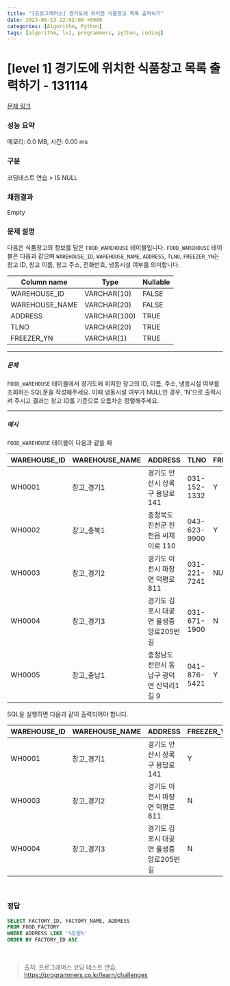 ```yaml
---
title: "[프로그래머스] 경기도에 위치한 식품창고 목록 출력하기"
date: 2023-06-13 22:02:00 +0900
categories: [Algorithm, Python]
tags: [algorithm, lv1, programmers, python, coding]
---
```


# [level 1] 경기도에 위치한 식품창고 목록 출력하기 - 131114

[문제 링크](https://school.programmers.co.kr/learn/courses/30/lessons/131114)

### 성능 요약

메모리: 0.0 MB, 시간: 0.00 ms

### 구분

코딩테스트 연습 > IS NULL

### 채점결과

Empty

### 문제 설명

<p>다음은 식품창고의 정보를 담은 <code>FOOD_WAREHOUSE</code> 테이블입니다. <code>FOOD_WAREHOUSE</code> 테이블은 다음과 같으며 <code>WAREHOUSE_ID</code>, <code>WAREHOUSE_NAME</code>, <code>ADDRESS</code>, <code>TLNO</code>, <code>FREEZER_YN</code>는 창고 ID, 창고 이름, 창고 주소, 전화번호, 냉동시설 여부를 의미합니다.</p>

| Column name    | Type         | Nullable |
|----------------|--------------|----------|
| WAREHOUSE_ID   | VARCHAR(10)  | FALSE    |
| WAREHOUSE_NAME | VARCHAR(20)  | FALSE    |
| ADDRESS        | VARCHAR(100) | TRUE     |
| TLNO           | VARCHAR(20)  | TRUE     |
| FREEZER_YN     | VARCHAR(1)   | TRUE     |

<hr>

<h5>문제</h5>

<p><code>FOOD_WAREHOUSE</code> 테이블에서 경기도에 위치한 창고의 ID, 이름, 주소, 냉동시설 여부를 조회하는 SQL문을 작성해주세요. 이때 냉동시설 여부가 NULL인 경우, 'N'으로 출력시켜 주시고 결과는 창고 ID를 기준으로 오름차순 정렬해주세요.</p>

<hr>

<h5>예시</h5>

<p><code>FOOD_WAREHOUSE</code> 테이블이 다음과 같을 때</p>

| WAREHOUSE_ID | WAREHOUSE_NAME | ADDRESS                  | TLNO         | FREEZER_YN |
|--------------|----------------|--------------------------|--------------|------------|
| WH0001       | 창고_경기1         | 경기도 안산시 상록구 용담로 141      | 031-152-1332 | Y          |
| WH0002       | 창고_충북1         | 충청북도 진천군 진천읍 씨제이로 110    | 043-623-9900 | Y          |
| WH0003       | 창고_경기2         | 경기도 이천시 마장면 덕평로 811      | 031-221-7241 | NULL       |
| WH0004       | 창고_경기3         | 경기도 김포시 대곶면 율생중앙로205번길   | 031-671-1900 | N          |
| WH0005       | 창고_충남1         | 충청남도 천안시 동남구 광덕면 신덕리1길 9 | 041-876-5421 | Y          |

<p>SQL을 실행하면 다음과 같이 출력되어야 합니다.</p>

| WAREHOUSE_ID | WAREHOUSE_NAME | ADDRESS                | FREEZER_YN |
|--------------|----------------|------------------------|------------|
| WH0001       | 창고_경기1         | 경기도 안산시 상록구 용담로 141    | Y          |
| WH0003       | 창고_경기2         | 경기도 이천시 마장면 덕평로 811    | N          |
| WH0004       | 창고_경기3         | 경기도 김포시 대곶면 율생중앙로205번길 | N          |


<br>

### 정답

```sql
SELECT FACTORY_ID, FACTORY_NAME, ADDRESS
FROM FOOD_FACTORY
WHERE ADDRESS LIKE '%강원%'
ORDER BY FACTORY_ID ASC
```

<br>

> 출처: 프로그래머스 코딩 테스트 연습, https://programmers.co.kr/learn/challenges
